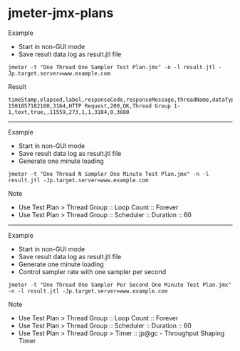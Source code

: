 # jmeter-jmx-plans

Example

* Start in non-GUI mode
* Save result data log as result.jtl file

```
jmeter -t "One Thread One Sampler Test Plan.jmx" -n -l result.jtl -Jp.target.server=www.example.com
```

Result

```
timeStamp,elapsed,label,responseCode,responseMessage,threadName,dataType,success,failureMessage,bytes,sentBytes,grpThreads,allThreads,Latency,IdleTime,Connect
1501057182180,3164,HTTP Request,200,OK,Thread Group 1-1,text,true,,11559,273,1,1,3104,0,3080
```

---

Example

* Start in non-GUI mode
* Save result data log as result.jtl file
* Generate one minute loading

```
jmeter -t "One Thread N Sampler One Minute Test Plan.jmx" -n -l result.jtl -Jp.target.server=www.example.com
```

Note

* Use Test Plan > Thread Group :: Loop Count :: Forever
* Use Test Plan > Thread Group :: Scheduler :: Duration :: 60

---

Example

* Start in non-GUI mode
* Save result data log as result.jtl file
* Generate one minute loading
* Control sampler rate with one sampler per second

```
jmeter -t "One Thread One Sampler Per Second One Minute Test Plan.jmx" -n -l result.jtl -Jp.target.server=www.example.com
```

Note

* Use Test Plan > Thread Group :: Loop Count :: Forever
* Use Test Plan > Thread Group :: Scheduler :: Duration :: 60
* Use Test Plan > Thread Group > Timer :: jp@gc - Throughput Shaping Timer
